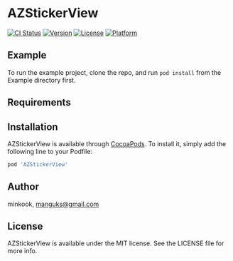 # AZStickerView

[![CI Status](https://img.shields.io/travis/minkook/AZStickerView.svg?style=flat)](https://travis-ci.org/minkook/AZStickerView)
[![Version](https://img.shields.io/cocoapods/v/AZStickerView.svg?style=flat)](https://cocoapods.org/pods/AZStickerView)
[![License](https://img.shields.io/cocoapods/l/AZStickerView.svg?style=flat)](https://cocoapods.org/pods/AZStickerView)
[![Platform](https://img.shields.io/cocoapods/p/AZStickerView.svg?style=flat)](https://cocoapods.org/pods/AZStickerView)

## Example

To run the example project, clone the repo, and run `pod install` from the Example directory first.

## Requirements

## Installation

AZStickerView is available through [CocoaPods](https://cocoapods.org). To install
it, simply add the following line to your Podfile:

```ruby
pod 'AZStickerView'
```

## Author

minkook, manguks@gmail.com

## License

AZStickerView is available under the MIT license. See the LICENSE file for more info.
